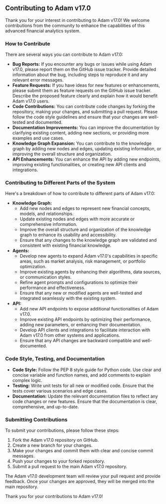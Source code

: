 ## Contributing to Adam v17.0

Thank you for your interest in contributing to Adam v17.0! We welcome contributions from the community to enhance the capabilities of this advanced financial analytics system.

### How to Contribute

There are several ways you can contribute to Adam v17.0:

* **Bug Reports:** If you encounter any bugs or issues while using Adam v17.0, please report them on the GitHub issue tracker. Provide detailed information about the bug, including steps to reproduce it and any relevant error messages.
* **Feature Requests:** If you have ideas for new features or enhancements, please submit them as feature requests on the GitHub issue tracker. Describe the proposed feature clearly and explain how it would benefit Adam v17.0 users.
* **Code Contributions:** You can contribute code changes by forking the repository, making your changes, and submitting a pull request. Please follow the code style guidelines and ensure that your changes are well-tested and documented.
* **Documentation Improvements:** You can improve the documentation by clarifying existing content, adding new sections, or providing more examples and use cases.
* **Knowledge Graph Expansion:** You can contribute to the knowledge graph by adding new nodes and edges, updating existing information, or improving the overall structure and organization.
* **API Enhancements:** You can enhance the API by adding new endpoints, improving existing functionalities, or creating new API clients and integrations.

### Contributing to Different Parts of the System

Here's a breakdown of how to contribute to different parts of Adam v17.0:

* **Knowledge Graph:**
    * Add new nodes and edges to represent new financial concepts, models, and relationships.
    * Update existing nodes and edges with more accurate or comprehensive information.
    * Improve the overall structure and organization of the knowledge graph to enhance its usability and accessibility.
    * Ensure that any changes to the knowledge graph are validated and consistent with existing financial knowledge.
* **Agents:**
    * Develop new agents to expand Adam v17.0's capabilities in specific areas, such as market analysis, risk management, or portfolio optimization.
    * Improve existing agents by enhancing their algorithms, data sources, or communication styles.
    * Refine agent prompts and configurations to optimize their performance and effectiveness.
    * Ensure that any new or modified agents are well-tested and integrated seamlessly with the existing system.
* **API:**
    * Add new API endpoints to expose additional functionalities of Adam v17.0.
    * Improve existing API endpoints by optimizing their performance, adding new parameters, or enhancing their documentation.
    * Develop API clients and integrations to facilitate interaction with Adam v17.0 from other systems and applications.
    * Ensure that any API changes are backward compatible and well-documented.

### Code Style, Testing, and Documentation

* **Code Style:** Follow the PEP 8 style guide for Python code. Use clear and concise variable and function names, and add comments to explain complex logic.
* **Testing:** Write unit tests for all new or modified code. Ensure that the tests cover various scenarios and edge cases.
* **Documentation:** Update the relevant documentation files to reflect any code changes or new features. Ensure that the documentation is clear, comprehensive, and up-to-date.

### Submitting Contributions

To submit your contributions, please follow these steps:

1. Fork the Adam v17.0 repository on GitHub.
2. Create a new branch for your changes.
3. Make your changes and commit them with clear and concise commit messages.
4. Push your changes to your forked repository.
5. Submit a pull request to the main Adam v17.0 repository.

The Adam v17.0 development team will review your pull request and provide feedback. Once your changes are approved, they will be merged into the main repository.

Thank you for your contributions to Adam v17.0!
```
